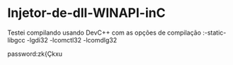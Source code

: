 # Injetor-de-dll-WINAPI-inC

Testei compilando usando DevC++ com as opções de compilação :-static-libgcc -lgdi32 -lcomctl32 -lcomdlg32

password:zk{Çkxu
